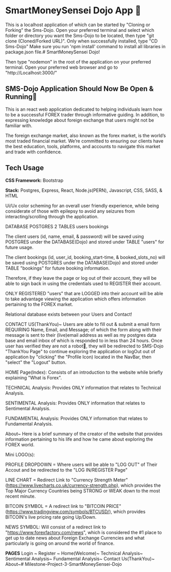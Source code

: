 # SmartMoneySensei Dojo App 🤺
This is a localhost application of which can be started by "Cloning or Forking" the Sms-Dojo. Open your preferred terminal and select which folder or directory you want the Sms-Dojo to be located, then type "git clone (Cloned/Forked URL)". Only when successfully installed, type "CD Sms-Dojo" 
Make sure you run 'npm install' command to install all libraries in package.json file.# SmartMoneySensei Dojo!

Then type "nodemon" in the root of the application on your preferred terminal. 
Open your preferred web browser and go to "http://Localhost:3000/"
## SMS-Dojo Application Should Now Be Open & Running🥳 

This is an react web application dedicated to helping individuals learn how to be a successful FOREX trader through informative guiding. In addition, to expressing knowledge about foreign exchange that users might not be familiar with.

The foreign exchange market, also known as the forex market, is the world’s most traded financial market. We’re committed to ensuring our clients have the best education, tools, platforms, and accounts to navigate this market and trade with confidence.

## Tech Usage

**CSS Framework:** Bootstrap

**Stack:** Postgres, Express, React, Node.js(PERN), Javascript, CSS, SASS, & HTML

Ui/Ux color scheming for an overall user friendly experience, while being considerate of those with epilepsy to avoid any seizures from interacting/scrolling through the application.

DATABASE POSTGRES 2 TABLES
users
bookings

The client users (id, name, email, & password) will be saved using POSTGRES under the DATABASE(Dojo) and stored under TABLE "users" for future usage.

The client bookings (id, user_id, booking_start-time, & booked_slots_no) will be saved using POSTGRES under the DATABASE(Dojo) and stored under TABLE "bookings" for future booking information.

Therefore, if they leave the page or log out of their account, they will be able to sign back in using the credentials used to REGISTER their account.

ONLY REGISTERED "users" that are LOGGED into their account will be able to take advantage viewing the application which offers
information pertaining to the FOREX market. 
 

Relational database exists between your Users and Contact!

CONTACT US(ThankYou)~ Users are able to fill out & submit a email form REQUIRING Name, Email, and Message; 
of which the form along with their message is sent to their (live)email address as well as my postgres data base and email inbox of which is responded to in less than 24 hours. Once user has verified they are not a robot🤖, they will be redirected to SMS-Dojo "ThankYou Page" to continue exploring the application or logOut out of application by "clicking" the "Profile Icon) located in the NavBar, then "select" the "Logout" button.

HOME Page(Index):
Consists of an introduction to the website while briefly explaining "What is Forex".


TECHNICAL Analysis: Provides ONLY information that relates to Technical Analysis.

SENTIMENTAL Analysis: Provides ONLY information that relates to Sentimental Analysis.

FUNDAMENTAL Analysis: Provides ONLY information that relates to Fundamental Analysis.

About~ Here is a brief summary of the creator of the website that provides information pertaining to his life and how he came about exploring the FOREX world.



Mini LOGO(s):

PROFILE DROPDOWN =
Where users will be able to "LOG OUT" of Their Accout and be redirected to the "LOG IN/REGISTER Page"

LINE CHART = 
Redirect Link to "Currency Strength Meter"(https://www.livecharts.co.uk/currency-strength.php), which provides the Top Major Currency Countries being STRONG or WEAK down to the most recent minute.

BITCOIN SYMBOL = 
A redirect link to "BITCOIN PRICE" (https://www.tradingview.com/symbols/BTCUSD/), which provides BITCOIN's live pricing rate going Up/Down.

NEWS SYMBOL:
Will consist of a redirect link to "https://www.forexfactory.com/news", which is considered the #1 place to get up to date news about Foreign Exchange Currencies and what particularly is going on around the world of finance.


**PAGES**
Login ~
Register ~
Home(Welcome)~
Technical Analysis~
Sentimental Analysis~
Fundamental Analysis~
Contact Us(ThankYou)~
About~# Milestone-Project-3-SmartMoneySensei-Dojo
